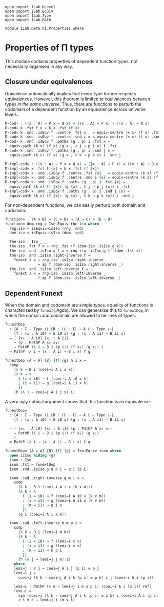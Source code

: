 ```
open import 1Lab.HLevel
open import 1Lab.Equiv
open import 1Lab.Type
open import 1Lab.Path

module 1Lab.Data.Pi.Properties where
```

<!--
```
private variable
  ℓ ℓ₁ : Level
  A B C D : Type ℓ
  P Q : A → Type ℓ
```
-->

# Properties of Π types

This module contains properties of dependent function types, not necessarily
organised in any way.

## Closure under equivalences

Univalence automatically implies that every type former respects
equivalences. However, this theorem is limited to equivalences between
types _in the same universe_. Thus, there are functions to perturb the
codomain of a dependent function by an equivalence across universe levels:

```agda
Π-cod≃ : ((x : A) → P x ≃ Q x) → ((x : A) → P x) ≃ ((x : A) → Q x)
Π-cod≃ k .fst f x = k x .fst (f x)
Π-cod≃ k .snd .isEqv f .centre .fst x   = equiv-centre (k x) (f x) .fst
Π-cod≃ k .snd .isEqv f .centre .snd i x = equiv-centre (k x) (f x) .snd i
Π-cod≃ k .snd .isEqv f .paths (g , p) i .fst x =
  equiv-path (k x) (f x) (g x , λ j → p j x) i .fst
Π-cod≃ k .snd .isEqv f .paths (g , p) i .snd j x =
  equiv-path (k x) (f x) (g x , λ k → p k x) i .snd j

Π-impl-cod≃ : ((x : A) → P x ≃ Q x) → ({x : A} → P x) ≃ ({x : A} → Q x)
Π-impl-cod≃ k .fst f {x} = k x .fst (f {x})
Π-impl-cod≃ k .snd .isEqv f .centre .fst {x}   = equiv-centre (k x) (f {x}) .fst
Π-impl-cod≃ k .snd .isEqv f .centre .snd i {x} = equiv-centre (k x) (f {x}) .snd i
Π-impl-cod≃ k .snd .isEqv f .paths (g , p) i .fst {x} =
  equiv-path (k x) (f {x}) (g {x} , λ j → p j {x}) i .fst
Π-impl-cod≃ k .snd .isEqv f .paths (g , p) i .snd j {x} =
  equiv-path (k x) (f {x}) (g {x} , λ k → p k {x}) i .snd j
```

For non-dependent functions, we can easily perturb both domain and
codomain:

```agda
function≃ : (A ≃ B) → (C ≃ D) → (A → C) ≃ (B → D)
function≃ dom rng = Iso→Equiv the-iso where
  rng-iso = isEquiv→isIso (rng .snd)
  dom-iso = isEquiv→isIso (dom .snd)

  the-iso : Iso _ _
  the-iso .fst f x = rng .fst (f (dom-iso .isIso.g x))
  the-iso .snd .isIso.g f x = rng-iso .isIso.g (f (dom .fst x))
  the-iso .snd .isIso.right-inverse f =
    funext λ x → rng-iso .isIso.right-inverse _
               ∙ ap f (dom-iso .isIso.right-inverse _)
  the-iso .snd .isIso.left-inverse f =
    funext λ x → rng-iso .isIso.left-inverse _
               ∙ ap f (dom-iso .isIso.left-inverse _)
```


## Dependent Funext

When the domain and codomain are simple types, equality of functions is
characterised by `funext`{.Agda}. We can generalise this to `funextDep`,
in which the domain and codomain are allowed to be lines of types:

```agda
funextDep
  : {A : I → Type ℓ} {B : (i : I) → A i → Type ℓ₁}
    {f : (x : A i0) → B i0 x} {g : (x : A i1) → B i1 x}
  → ( {x₀ : A i0} {x₁ : A i1}
    → (p : PathP A x₀ x₁)
    → PathP (λ i → B i (p i)) (f x₀) (g x₁) )
  → PathP (λ i → (x : A i) → B i x) f g

funextDep {A = A} {B} {f} {g} h i x =
  comp
    (λ k → B i (coei→i A i x k))
    (λ k → λ
      { (i = i0) → f (coei→i A i0 x k)
      ; (i = i1) → g (coei→i A i1 x k)
      })
    (h (λ j → coei→j A i j x) i)
```

A very ugly cubical argument shows that this function is an equivalence:

```agda
funextDep≃
  : {A : I → Type ℓ} {B : (i : I) → A i → Type ℓ₁}
    {f : (x : A i0) → B i0 x} {g : (x : A i1) → B i1 x}

  → ( {x₀ : A i0} {x₁ : A i1} (p : PathP A x₀ x₁)
    → PathP (λ i → B i (p i)) (f x₀) (g x₁)
    )
  ≃ PathP (λ i → (x : A i) → B i x) f g

funextDep≃ {A = A} {B} {f} {g} = Iso→Equiv isom where
  open isIso hiding (g)
  isom : Iso _ _
  isom .fst = funextDep
  isom .snd .isIso.g q p i = q i (p i)

  isom .snd .right-inverse q m i x =
    comp
      (λ k → B i (coei→i A i x (k ∨ m)))
      (λ k → λ
        { (i = i0) → f (coei→i A i0 x (k ∨ m))
        ; (i = i1) → g (coei→i A i1 x (k ∨ m))
        ; (m = i1) → q i x
        })
      (q i (coei→i A i x m))

  isom .snd .left-inverse h m p i =
    comp
      (λ k → B i (lemi→i m k))
      (λ k → λ
        { (i = i0) → f (lemi→i m k)
        ; (i = i1) → g (lemi→i m k)
        ; (m = i1) → h p i
        })
      (h (λ j → lemi→j j m) i)
    where
    lemi→j : ∀ j → coei→j A i j (p i) ≡ p j
    lemi→j j =
      coei→j (λ k → coei→j A i k (p i) ≡ p k) i j (coei→i A i (p i))

    lemi→i : PathP (λ m → lemi→j i m ≡ p i) (coei→i A i (p i)) refl
    lemi→i =
      sym (coei→i (λ k → coei→j A i k (p i) ≡ p k) i (coei→i A i (p i)))
      ◁ λ m k → lemi→j i (m ∨ k)
```